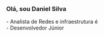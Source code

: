 ### Olá, sou Daniel Silva
<span>- Analista de Redes e infraestrutura é</span><br/>
<span>- Desenvolvedor Júnior</span>
